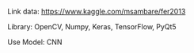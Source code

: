 Link data: https://www.kaggle.com/msambare/fer2013

Library: OpenCV, Numpy, Keras, TensorFlow, PyQt5

Use Model: CNN
